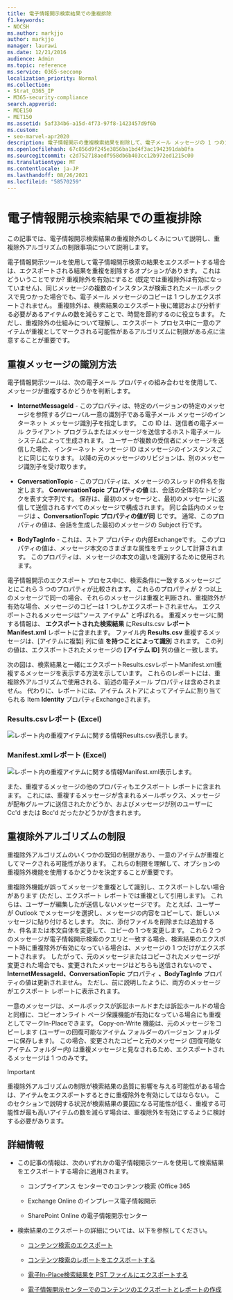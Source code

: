 ```yaml
---
title: 電子情報開示検索結果での重複排除
f1.keywords:
- NOCSH
ms.author: markjjo
author: markjjo
manager: laurawi
ms.date: 12/21/2016
audience: Admin
ms.topic: reference
ms.service: O365-seccomp
localization_priority: Normal
ms.collection:
- Strat_O365_IP
- M365-security-compliance
search.appverid:
- MOE150
- MET150
ms.assetid: 5af334b6-a15d-4f73-97f8-1423457d9f6b
ms.custom:
- seo-marvel-apr2020
description: 電子情報開示の重複検索結果を削除して、電子メール メッセージの 1 つのコピーのみをエクスポートする方法について説明します。
ms.openlocfilehash: 67c856d9f245e3856ba1bd4f3ac1942391dab8fa
ms.sourcegitcommit: c2d752718aedf958db6b403cc12b972ed1215c00
ms.translationtype: MT
ms.contentlocale: ja-JP
ms.lasthandoff: 08/26/2021
ms.locfileid: "58570259"
---
```

# <a name="de-duplication-in-ediscovery-search-results"></a>電子情報開示検索結果での重複排除

この記事では、電子情報開示検索結果の重複除外のしくみについて説明し、重複除外アルゴリズムの制限事項について説明します。
  
電子情報開示ツールを使用して電子情報開示検索の結果をエクスポートする場合は、エクスポートされる結果を重複を削除するオプションがあります。 これはどういうことですか? 重複除外を有効にすると (既定では重複除外は有効になっていません)、同じメッセージの複数のインスタンスが検索されたメールボックスで見つかった場合でも、電子メール メッセージのコピーは 1 つしかエクスポートされません。 重複除外は、検索結果のエクスポート後に確認および分析する必要があるアイテムの数を減らすことで、時間を節約するのに役立ちます。 ただし、重複除外の仕組みについて理解し、エクスポート プロセス中に一意のアイテムが重複としてマークされる可能性があるアルゴリズムに制限がある点に注意することが重要です。
  
## <a name="how-duplicate-messages-are-identified"></a>重複メッセージの識別方法

電子情報開示ツールは、次の電子メール プロパティの組み合わせを使用して、メッセージが重複するかどうかを判断します。
  
- **InternetMessageId** - このプロパティは、特定のバージョンの特定のメッセージを参照するグローバル一意の識別子である電子メール メッセージのインターネット メッセージ識別子を指定します。 この ID は、送信者の電子メール クライアント プログラムまたはメッセージを送信するホスト電子メール システムによって生成されます。 ユーザーが複数の受信者にメッセージを送信した場合、インターネット メッセージ ID はメッセージのインスタンスごとに同じになります。 以降の元のメッセージのリビジョンは、別のメッセージ識別子を受け取ります。 

- **ConversationTopic** - このプロパティは、メッセージのスレッドの件名を指定します。 **ConversationTopic プロパティの値** は、会話の全体的なトピックを表す文字列です。 保存は、最初のメッセージと、最初のメッセージに返信して送信されるすべてのメッセージで構成されます。 同じ会話内のメッセージは **、ConversationTopic プロパティの値が同** じです。 通常、このプロパティの値は、会話を生成した最初のメッセージの Subject 行です。 

- **BodyTagInfo** - これは、ストア プロパティの内部Exchangeです。 このプロパティの値は、メッセージ本文のさまざまな属性をチェックして計算されます。 このプロパティは、メッセージの本文の違いを識別するために使用されます。 

電子情報開示のエクスポート プロセス中に、検索条件に一致するメッセージごとにこれら 3 つのプロパティが比較されます。 これらのプロパティが 2 つ以上のメッセージで同一の場合、それらのメッセージは重複と判断され、重複除外が有効な場合、メッセージのコピーは 1 つしかエクスポートされません。 エクスポートされるメッセージは"ソース アイテム" と呼ばれる。 重複メッセージに関する情報は、 **エクスポートされた検索結果** にResults.csv **レポートManifest.xml** レポートに含まれます。 ファイル内 **Results.csv** 重複するメッセージは、[アイテムに複製] 列に値 **を持つことによって識別** されます。 この列の値は、エクスポートされたメッセージの **[アイテム ID]** 列の値と一致します。 
  
次の図は、検索結果と一緒にエクスポートResults.csvレポートManifest.xml重複するメッセージを表示する方法を示しています。 これらのレポートには、重複除外アルゴリズムで使用される、前述の電子メール プロパティは含めされません。 代わりに、レポートには、アイテム ストアによってアイテムに割り当てられる Item **Identity** プロパティExchangeされます。 
  
 ### <a name="resultscsv-report-viewed-in-excel"></a>Results.csvレポート (Excel)
  
![レポート内の重複アイテムに関する情報Results.csv表示します。](../media/e3d64004-3b91-4cba-b6f3-934b46cbdcdb.png)
  
 ### <a name="manifestxml-report-viewed-in-excel"></a>Manifest.xmlレポート (Excel)
  
![レポート内の重複アイテムに関する情報Manifest.xml表示します。](../media/69aa4786-9883-46ff-bcae-b35e0daf4a6d.png)
  
また、重複するメッセージの他のプロパティもエクスポート レポートに含まれます。 これには、重複するメッセージが含まれるメールボックス、メッセージが配布グループに送信されたかどうか、およびメッセージが別のユーザーに Cc'd または Bcc'd だったかどうかが含まれます。
  
## <a name="limitations-of-the-de-duplication-algorithm"></a>重複除外アルゴリズムの制限

重複除外アルゴリズムのいくつかの既知の制限があり、一意のアイテムが重複としてマークされる可能性があります。 これらの制限を理解して、オプションの重複除外機能を使用するかどうかを決定することが重要です。
  
重複除外機能が誤ってメッセージを重複として識別し、エクスポートしない場合があります (ただし、エクスポート レポートでは重複として引用します)。 これらは、ユーザーが編集したが送信しないメッセージです。 たとえば、ユーザーが Outlook でメッセージを選択し、メッセージの内容をコピーして、新しいメッセージに貼り付けるとします。 次に、添付ファイルを削除または追加するか、件名または本文自体を変更して、コピーの 1 つを変更します。 これら 2 つのメッセージが電子情報開示検索のクエリと一致する場合、検索結果のエクスポート時に重複除外が有効になっている場合は、メッセージの 1 つだけがエクスポートされます。 したがって、元のメッセージまたはコピーされたメッセージが変更された場合でも、変更されたメッセージはどちらも送信されないので **、InternetMessageId、ConversationTopic** プロパティ **、BodyTagInfo** プロパティの値は更新されません。  ただし、前に説明したように、両方のメッセージがエクスポート レポートに表示されます。 
  
一意のメッセージは、メールボックスが訴訟ホールドまたは訴訟ホールドの場合と同様に、コピーオンライト ページ保護機能が有効になっている場合にも重複としてマークIn-Placeできます。 Copy-on-Write 機能は、元のメッセージをコピーします (ユーザーの回復可能なアイテム フォルダーのバージョン フォルダーに保存します)。 この場合、変更されたコピーと元のメッセージ (回復可能なアイテム フォルダー内) は重複メッセージと見なされるため、エクスポートされるメッセージは 1 つのみです。
  
> [!IMPORTANT]
> 重複除外アルゴリズムの制限が検索結果の品質に影響を与える可能性がある場合は、アイテムをエクスポートするときに重複除外を有効にしてはならない。 このセクションで説明する状況が検索結果の要因になる可能性が低く、重複する可能性が最も高いアイテムの数を減らす場合は、重複除外を有効にするように検討する必要があります。 
  
## <a name="more-information"></a>詳細情報

- この記事の情報は、次のいずれかの電子情報開示ツールを使用して検索結果をエクスポートする場合に適用されます。

  - コンプライアンス センターでのコンテンツ検索 (Office 365

  - Exchange Online のインプレース電子情報開示

  - SharePoint Online の電子情報開示センター

- 検索結果のエクスポートの詳細については、以下を参照してください。

  - [コンテンツ検索のエクスポート](export-search-results.md)

  - [コンテンツ検索のレポートをエクスポートする](export-a-content-search-report.md)

  - [電子In-Place検索結果を PST ファイルにエクスポートする](/exchange/security-and-compliance/in-place-ediscovery/export-search-results)

  - [電子情報開示センターでのコンテンツのエクスポートとレポートの作成](/SharePoint/governance/export-content-and-create-reports-in-the-ediscovery-center)